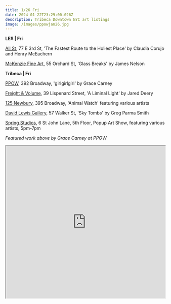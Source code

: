 ```yaml
---
title: 1/26 Fri
date: 2024-01-22T23:29:00.026Z
description: Tribeca Downtown NYC art listings
image: /images/ppowjan26.jpg
---
```

**L﻿ES | Fri**

[All St](https://allstnyc.com/), 77 E 3rd St, 'The Fastest Route to the Holiest Place' by Claudia Corujo and Henry McEachern

[McKenzie Fine Art](http://www.mckenziefineart.com/exhib/James-Nelson-2024-exhibition.html), 55 Orchard St, 'Glass Breaks' by James Nelson

**T﻿ribeca | Fri**

[PPOW](https://www.ppowgallery.com/exhibitions/grace-carney), 392 Broadway, 'girlgirlgirl' by Grace Carney

[Freight & Volume](http://www.freightandvolume.com/exhibitions/jared-deery-a-liminal-light), 39 Lispenard Street, 'A Liminal Light' by Jared Deery

[125 Newbury](https://www.125newbury.com/exhibitions/animal-watch), 395 Broadway, 'Animal Watch' featuring various artists

[David Lewis Gallery](https://www.davidlewisgallery.com/exhibitions/greg-parms-smith-sky-tombs), 57 Walker St, 'Sky Tombs' by Greg Parma Smith

[S﻿pring Studios](https://www.instagram.com/springstudios), 6 St John Lane, 5th Floor, Popup Art Show, featuring various artists, 5pm-7pm

*F﻿eatured work above by Grace Carney at PPOW*

<iframe src="https://www.google.com/maps/d/u/1/embed?mid=1qNLf_LIuaE2PW4kGbSvCDARyUlv0i3A&ehbc=2E312F" width="100%" height="480"></iframe>